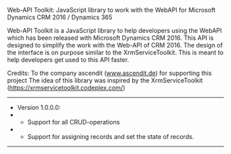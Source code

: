  Web-API Toolkit: JavaScript library to work with the WebAPI for Microsoft Dynamics CRM 2016 / Dynamics 365

Web-API Toolkit is a JavaScript library to help developers using the WebAPI which has been released with
Microsoft Dynamics CRM 2016. This API is designed to simplify the work with the Web-API of CRM 2016. 
The design of the interface is on purpose similar to the XrmServiceToolkit. This is meant to help developers 
get used to this API faster.

Credits:
  To the company ascendit (www.ascendit.de) for supporting this project
  The idea of this library was inspired by the XrmServiceToolkit (https://xrmservicetoolkit.codeplex.com/)

*****************************************************************************************************************
* Version 1.0.0.0: 
* - Support for all CRUD-operations
* - Support for assigning records and set the state of records.
*****************************************************************************************************************
